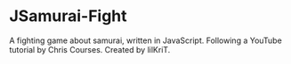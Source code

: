 # JSamurai-Fight
A fighting game about samurai, written in JavaScript. Following a YouTube tutorial by Chris Courses.
Created by lilKriT.